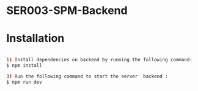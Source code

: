 # SER003-SPM-Backend

# Installation

```bash

1) Install dependencies on backend by running the following command:
$ npm install

3) Run the following command to start the server  backend :
$ npm run dev

```
